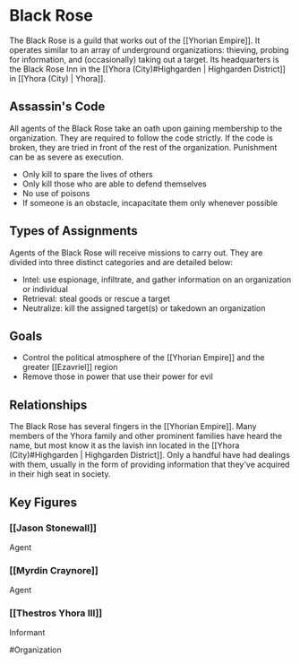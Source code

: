 # Black Rose
The Black Rose is a guild that works out of the [[Yhorian Empire]]. It operates similar to an array of underground organizations: thieving, probing for information, and (occasionally) taking out a target. Its headquarters is the Black Rose Inn in the [[Yhora (City)#Highgarden | Highgarden District]] in [[Yhora (City) | Yhora]]. 

## Assassin's Code
All agents of the Black Rose take an oath upon gaining membership to the organization. They are required to follow the code strictly. If the code is broken, they are tried in front of the rest of the organization. Punishment can be as severe as execution. 
- Only kill to spare the lives of others
- Only kill those who are able to defend themselves
- No use of poisons
- If someone is an obstacle, incapacitate them only whenever possible

## Types of Assignments
Agents of the Black Rose will receive missions to carry out. They are divided into three distinct categories and are detailed below: 
- Intel: use espionage, infiltrate, and gather information on an organization or individual
- Retrieval: steal goods or rescue a target
- Neutralize: kill the assigned target(s) or takedown an organization

## Goals
- Control the political atmosphere of the [[Yhorian Empire]] and the greater [[Ezavriel]] region
- Remove those in power that use their power for evil  

## Relationships
The Black Rose has several fingers in the [[Yhorian Empire]]. Many members of the Yhora family and other prominent families have heard the name, but most know it as the lavish inn located in the [[Yhora (City)#Highgarden | Highgarden District]]. Only a handful have had dealings with them, usually in the form of providing information that they've acquired in their high seat in society.

## Key Figures
### [[Jason Stonewall]]
Agent

### [[Myrdin Craynore]]
Agent

### [[Thestros Yhora III]]
Informant

#Organization